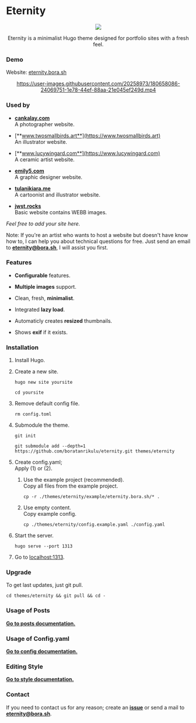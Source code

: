 # Eternity

<div align="center">
	<img src="https://raw.githubusercontent.com/boratanrikulu/eternity/main/doc/logo.gif">
	<p>
        Eternity is a minimalist Hugo theme designed for portfolio sites with a fresh feel.
	</p>
</div>

### Demo

Website: [eternity.bora.sh](https://eternity.bora.sh)

<div align="center">

https://user-images.githubusercontent.com/20258973/180658086-24069751-1e78-44ef-88aa-21e045ef249d.mp4

</div>

### Used by

- [**cankalay.com**](https://cankalay.com)  
  A photographer website.

- [**www.twosmallbirds.art**](https://www.twosmallbirds.art)  
  An illustrator website.

- [**www.lucywingard.com**](https://www.lucywingard.com)  
  A ceramic artist website.

- [**emily5.com**](https://emily5.com)  
  A graphic designer website.

- [**tulanikiara.me**](https://tulanikiara.me)  
  A cartoonist and illustrator website.

- [**jwst.rocks**](https://jwst.rocks)  
  Basic website contains WEBB images.

*Feel free to add your site here.*  

Note: If you're an artist who wants to host a website but doesn't have know how to, I can help you about technical questions for free. Just send an email to [**eternity@bora.sh**](mailto:eternity@bora.sh), I will assist you first.

### Features

- **Configurable** features.

- **Multiple images** support.

- Clean, fresh, **minimalist**.

- Integrated **lazy load**.

- Automaticly creates **resized** thumbnails.

- Shows **exif** if it exists.

### Installation

1. Install Hugo.

2. Create a new site.  
	```shell
	hugo new site yoursite
	```  
	```shell
	cd yoursite
	```  

3. Remove default config file.  
	```shell
	rm config.toml
	```  

4. Submodule the theme.  
	```shell
	git init
	```  
	```shell
	git submodule add --depth=1 https://github.com/boratanrikulu/eternity.git themes/eternity
	```  

5. Create config.yaml;  
	Apply (1) or (2).  

	1. Use the example project (recommended).  
		Copy all files from the example project.  
		```shell
		cp -r ./themes/eternity/example/eternity.bora.sh/* .
		```  
	2. Use empty content.  
		Copy example config.  
		```shell
		cp ./themes/eternity/config.example.yaml ./config.yaml
		```  
6. Start the server.
	```shell
	hugo serve --port 1313
	```  

7. Go to [localhost:1313](http://localhost:1313).

### Upgrade

To get last updates, just git pull.
```shell
cd themes/eternity && git pull && cd -
```

### Usage of Posts

[**Go to posts documentation.**](doc/posts.md)

### Usage of Config.yaml

[**Go to config documentation.**](doc/config.md)

### Editing Style

[**Go to style documentation.**](doc/style.md)

### Contact

If you need to contact us for any reason; create an [**issue**](https://github.com/boratanrikulu/eternity/issues/new) or send a mail to [**eternity@bora.sh**](mailto:eternity@bora.sh).
